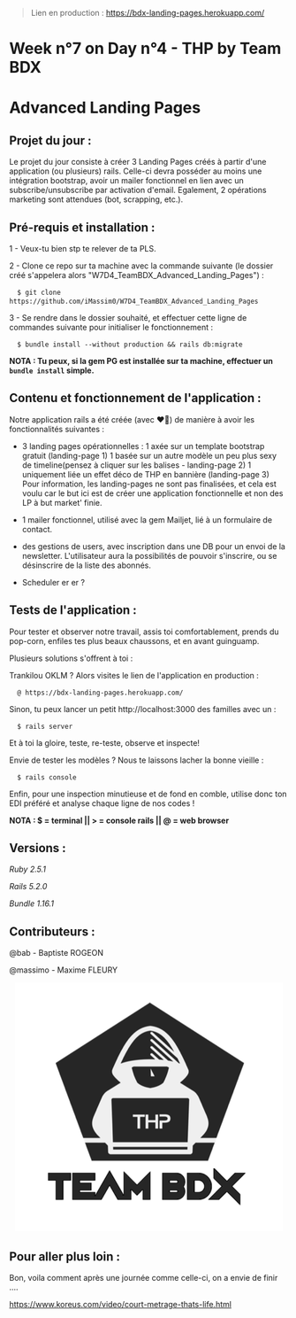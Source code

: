 > Lien en production : https://bdx-landing-pages.herokuapp.com/

# Week n°7 on Day n°4 - THP by Team BDX
# Advanced Landing Pages

## Projet du jour :

Le projet du jour consiste à créer 3 Landing Pages créés à partir d'une application (ou plusieurs) rails. Celle-ci devra posséder au moins une intégration bootstrap, avoir un mailer fonctionnel en lien avec un subscribe/unsubscribe par activation d'email. Egalement, 2 opérations marketing sont attendues (bot, scrapping, etc.).

## Pré-requis et installation :

1 - Veux-tu bien stp te relever de ta PLS.

2 - Clone ce repo sur ta machine avec la commande suivante (le dossier créé s'appelera alors "W7D4_TeamBDX_Advanced_Landing_Pages") :

```
  $ git clone https://github.com/iMassim0/W7D4_TeamBDX_Advanced_Landing_Pages
```

3 - Se rendre dans le dossier souhaité, et effectuer cette ligne de commandes suivante pour initialiser le fonctionnement :

```
  $ bundle install --without production && rails db:migrate
```

**NOTA : Tu peux, si la gem PG est installée sur ta machine, effectuer un `bundle install` simple.**

## Contenu et fonctionnement de l'application :

Notre application rails a été créée (avec ❤️🤧) de manière à avoir les fonctionnalités suivantes :

  - 3 landing pages opérationnelles : 1 axée sur un template bootstrap gratuit       (landing-page 1)
                                      1 basée sur un autre modèle un peu plus sexy de timeline(pensez à cliquer sur les balises - landing-page 2)
                                      1 uniquement liée  un effet déco de THP en bannière (landing-page 3)
    Pour information, les landing-pages ne sont pas finalisées, et cela est voulu car le but ici est de créer une application fonctionnelle et non des LP à but market' finie.

  - 1 mailer fonctionnel, utilisé avec la gem Mailjet, lié à un formulaire de contact.

  - des gestions de users, avec inscription dans une DB pour un envoi de la newsletter. L'utilisateur aura la possibilités de pouvoir s'inscrire, ou se désinscrire de la liste des abonnés.

  - Scheduler er er ?

## Tests de l'application :

Pour tester et observer notre travail, assis toi comfortablement, prends du pop-corn, enfiles tes plus beaux chaussons, et en avant guinguamp.

Plusieurs solutions s'offrent à toi :

Trankilou OKLM ? Alors visites le lien de l'application en production :
```
  @ https://bdx-landing-pages.herokuapp.com/
```

Sinon, tu peux lancer un petit http://localhost:3000 des familles avec un :
```
  $ rails server
```
Et à toi la gloire, teste, re-teste, observe et inspecte!

Envie de tester les modèles ? Nous te laissons lacher la bonne vieille :
```
  $ rails console
```

Enfin, pour une inspection minutieuse et de fond en comble, utilise donc ton EDI préféré et analyse chaque ligne de nos codes !

**NOTA : $ = terminal || > = console rails || @ = web browser**

## Versions :

*Ruby 2.5.1*

*Rails 5.2.0*

*Bundle 1.16.1*

## Contributeurs :

@bab - Baptiste ROGEON

@massimo - Maxime FLEURY

<p align="center">
  <img src="THP_BDX.png"/>
</p>

## Pour aller plus loin :

Bon, voila comment après une journée comme celle-ci, on a envie de finir ....

https://www.koreus.com/video/court-metrage-thats-life.html
